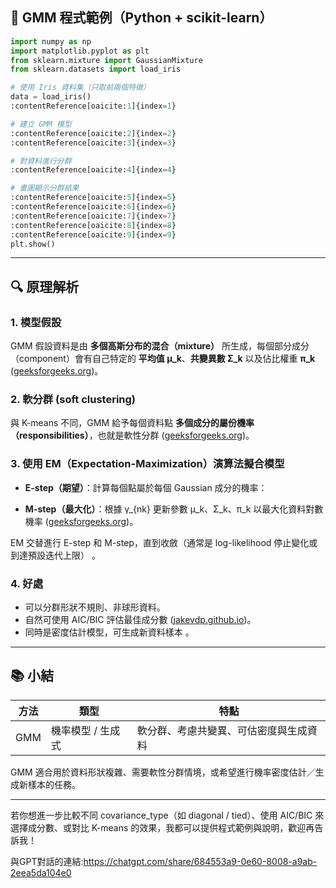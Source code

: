 ## 🧩 GMM 程式範例（Python + scikit-learn）

```python
import numpy as np
import matplotlib.pyplot as plt
from sklearn.mixture import GaussianMixture
from sklearn.datasets import load_iris

# 使用 Iris 資料集（只取前兩個特徵）
data = load_iris()
:contentReference[oaicite:1]{index=1}

# 建立 GMM 模型
:contentReference[oaicite:2]{index=2}
:contentReference[oaicite:3]{index=3}

# 對資料進行分群
:contentReference[oaicite:4]{index=4}

# 畫圖顯示分群結果
:contentReference[oaicite:5]{index=5}
:contentReference[oaicite:6]{index=6}
:contentReference[oaicite:7]{index=7}
:contentReference[oaicite:8]{index=8}
:contentReference[oaicite:9]{index=9}
plt.show()
```

---

## 🔍 原理解析

### 1. 模型假設

GMM 假設資料是由 **多個高斯分布的混合（mixture）** 所生成，每個部分成分（component）會有自己特定的 **平均值 μ\_k**、**共變異數 Σ\_k** 以及佔比權重 **π\_k** ([geeksforgeeks.org][1])。

### 2. 軟分群 (soft clustering)

與 K-means 不同，GMM 給予每個資料點 **多個成分的屬份機率（responsibilities）**，也就是軟性分群 ([geeksforgeeks.org][1])。

### 3. 使用 EM（Expectation-Maximization）演算法擬合模型

* **E-step（期望）**：計算每個點屬於每個 Gaussian 成分的機率：

* **M-step（最大化）**：根據 γ\_{nk} 更新參數 μ\_k、Σ\_k、π\_k 以最大化資料對數機率 ([geeksforgeeks.org][1])。

EM 交替進行 E-step 和 M-step，直到收斂（通常是 log-likelihood 停止變化或到達預設迭代上限） 。

### 4. 好處

* 可以分群形狀不規則、非球形資料。
* 自然可使用 AIC/BIC 評估最佳成分數 ([jakevdp.github.io][2])。
* 同時是密度估計模型，可生成新資料樣本 。

---

## 📚 小結

| 方法  | 類型         | 特點                  |
| --- | ---------- | ------------------- |
| GMM | 機率模型 / 生成式 | 軟分群、考慮共變異、可估密度與生成資料 |

GMM 適合用於資料形狀複雜、需要軟性分群情境，或希望進行機率密度估計／生成新樣本的任務。

---

若你想進一步比較不同 covariance\_type（如 diagonal / tied）、使用 AIC/BIC 來選擇成分數、或對比 K-means 的效果，我都可以提供程式範例與說明，歡迎再告訴我！

[1]: https://www.geeksforgeeks.org/gaussian-mixture-model/?utm_source=chatgpt.com "Gaussian Mixture Model | GeeksforGeeks"
[2]: https://jakevdp.github.io/PythonDataScienceHandbook/05.12-gaussian-mixtures.html?utm_source=chatgpt.com "In Depth: Gaussian Mixture Models | Python Data Science Handbook"


與GPT對話的連結:https://chatgpt.com/share/684553a9-0e60-8008-a9ab-2eea5da104e0